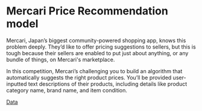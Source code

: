 # Mercari Price Recommendation model

Mercari, Japan’s biggest community-powered shopping app, knows this problem deeply. They’d like to offer pricing suggestions to sellers, but this is tough because their sellers are enabled to put just about anything, or any bundle of things, on Mercari's marketplace.

In this competition, Mercari’s challenging you to build an algorithm that automatically suggests the right product prices. You’ll be provided user-inputted text descriptions of their products, including details like product category name, brand name, and item condition.

[Data](https://www.kaggle.com/c/mercari-price-suggestion-challenge/data)

